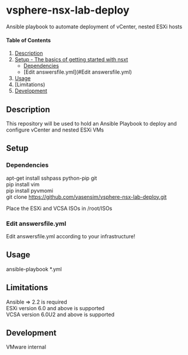 # vsphere-nsx-lab-deploy
Ansible playbook to automate deployment of vCenter, nested ESXi hosts

#### Table of Contents

1. [Description](#description)
1. [Setup - The basics of getting started with nsxt](#setup)
    * [Dependencies](#Dependencies)
    * [Edit answersfile.yml](#Edit answersfile.yml)
1. [Usage](#usage)
1. [Limitations)
1. [Development](#development)

## Description

This repository will be used to hold an Ansible Playbook to deploy and configure vCenter and nested ESXi VMs 

## Setup

### Dependencies

apt-get install sshpass python-pip git <br/>
pip install vim <br/>
pip install pyvmomi <br/>
git clone https://github.com/yasensim/vsphere-nsx-lab-deploy.git <br/>

Place the ESXi and VCSA ISOs in /root/ISOs <br/>


### Edit answersfile.yml

Edit answersfile.yml according to your infrastructure!

## Usage

ansible-playbook *.yml


## Limitations
Ansible => 2.2 is required <br/>
ESXi version 6.0 and above is supported <br/>
VCSA version 6.0U2 and above is supported <br/>

## Development

VMware internal

